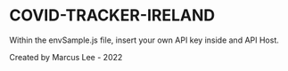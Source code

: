 # COVID-TRACKER-IRELAND


Within the envSample.js file, insert your own API key inside and API Host.

Created by Marcus Lee - 2022
